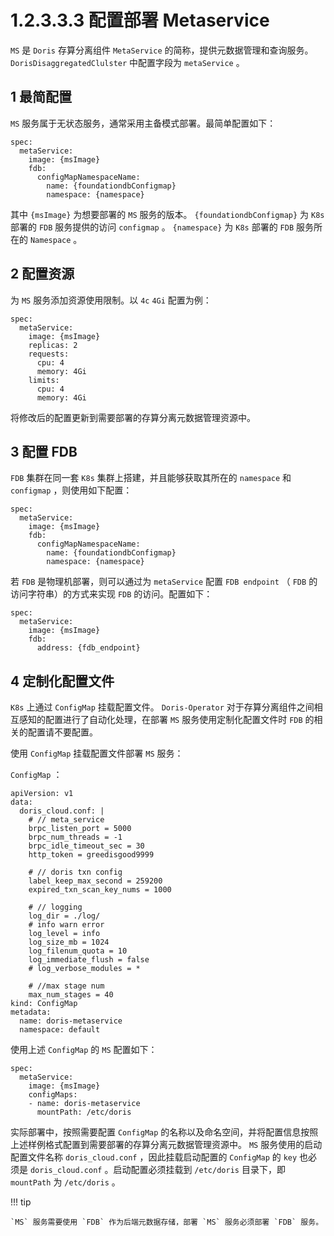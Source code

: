 # 1.2.3.3.3 配置部署 Metaservice

`MS` 是 `Doris` 存算分离组件 `MetaService` 的简称，提供元数据管理和查询服务。 `DorisDisaggregatedClulster` 中配置字段为 `metaService` 。

## 1 最简配置

`MS` 服务属于无状态服务，通常采用主备模式部署。最简单配置如下：

```shell
spec:
  metaService:
    image: {msImage}
    fdb:
      configMapNamespaceName:
        name: {foundationdbConfigmap}
        namespace: {namespace}
```

其中 `{msImage}` 为想要部署的 `MS` 服务的版本。 `{foundationdbConfigmap}` 为 `K8s` 部署的 `FDB` 服务提供的访问 `configmap` 。 `{namespace}` 为 `K8s` 部署的 `FDB` 服务所在的 `Namespace` 。

## 2 配置资源

为 `MS` 服务添加资源使用限制。以 `4c` `4Gi` 配置为例：

```shell
spec:
  metaService:
    image: {msImage}
    replicas: 2
    requests:
      cpu: 4
      memory: 4Gi
    limits:
      cpu: 4
      memory: 4Gi
```

将修改后的配置更新到需要部署的存算分离元数据管理资源中。

## 3 配置 FDB

`FDB` 集群在同一套 `K8s` 集群上搭建，并且能够获取其所在的 `namespace` 和 `configmap` ，则使用如下配置：

```shell
spec:
  metaService:
    image: {msImage}
    fdb:
      configMapNamespaceName:
        name: {foundationdbConfigmap}
        namespace: {namespace}
```

若 `FDB` 是物理机部署，则可以通过为 `metaService` 配置 `FDB endpoint` （ `FDB` 的访问字符串）的方式来实现 `FDB` 的访问。配置如下：

```shell
spec:
  metaService:
    image: {msImage}
    fdb:
      address: {fdb_endpoint}
```

## 4 定制化配置文件

`K8s` 上通过 `ConfigMap` 挂载配置文件。 `Doris-Operator` 对于存算分离组件之间相互感知的配置进行了自动化处理，在部署 `MS` 服务使用定制化配置文件时 `FDB` 的相关的配置请不要配置。

使用 `ConfigMap` 挂载配置文件部署 `MS` 服务：

`ConfigMap` ：

```shell
apiVersion: v1
data:
  doris_cloud.conf: |
    # // meta_service
    brpc_listen_port = 5000
    brpc_num_threads = -1
    brpc_idle_timeout_sec = 30
    http_token = greedisgood9999

    # // doris txn config
    label_keep_max_second = 259200
    expired_txn_scan_key_nums = 1000

    # // logging
    log_dir = ./log/
    # info warn error
    log_level = info
    log_size_mb = 1024
    log_filenum_quota = 10
    log_immediate_flush = false
    # log_verbose_modules = *

    # //max stage num
    max_num_stages = 40
kind: ConfigMap
metadata:
  name: doris-metaservice
  namespace: default
```

使用上述 `ConfigMap` 的 `MS` 配置如下：

```shell
spec:
  metaService:
    image: {msImage}
    configMaps:
    - name: doris-metaservice
      mountPath: /etc/doris
```

实际部署中，按照需要配置 `ConfigMap` 的名称以及命名空间，并将配置信息按照上述样例格式配置到需要部署的存算分离元数据管理资源中。 `MS` 服务使用的启动配置文件名称 `doris_cloud.conf` ，因此挂载启动配置的 `ConfigMap` 的 `key` 也必须是 `doris_cloud.conf` 。启动配置必须挂载到 `/etc/doris` 目录下，即 `mountPath` 为 `/etc/doris` 。

!!! tip

    `MS` 服务需要使用 `FDB` 作为后端元数据存储，部署 `MS` 服务必须部署 `FDB` 服务。
